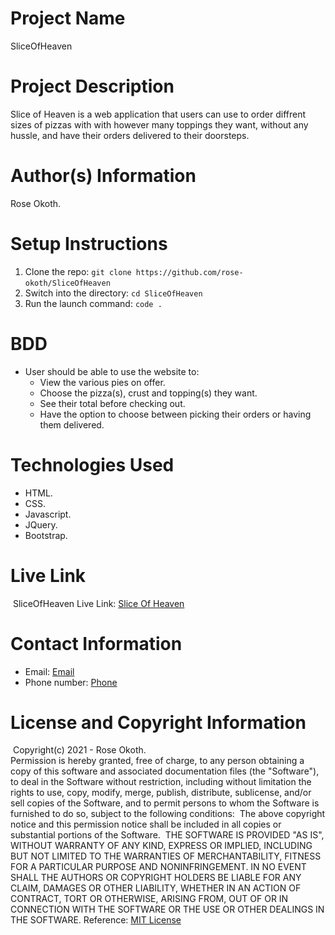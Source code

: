 # Project Name

SliceOfHeaven
​
# Project Description

Slice of Heaven is a web application that users can use to order diffrent sizes of pizzas with with however many toppings they want, without any hussle, and have their orders delivered to their doorsteps.
​
# Author(s) Information

Rose Okoth.
​
# Setup Instructions
1. Clone the repo:
    `git clone https://github.com/rose-okoth/SliceOfHeaven`
​
1. Switch into the directory:
    `cd SliceOfHeaven`
​
1. Run the launch command:
    `code .`
​
# BDD
* User should be able to use the website to:
    - View the various pies on offer.
    - Choose the pizza(s), crust and topping(s) they want.
    - See their total before checking out.
    - Have the option to choose between picking their orders or having them delivered.

# Technologies Used
* HTML.
* CSS.
* Javascript.
* JQuery.
* Bootstrap.
​
# Live Link
​
SliceOfHeaven Live Link: [Slice Of Heaven](https://rose-okoth.github.io/SliceOfHeaven/)
​
# Contact Information

* Email: [Email](mailto:okoth.rose0@gmail.com)
* Phone number: [Phone](tel:+254712476547)
​
# License and Copyright Information
​
Copyright(c) 2021 - Rose Okoth.  
​
Permission is hereby granted, free of charge, to any person obtaining a copy of this software and associated documentation files (the "Software"), to deal in the Software without restriction, including without limitation the rights to use, copy, modify, merge, publish, distribute, sublicense, and/or sell copies of the Software, and to permit persons to whom the Software is furnished to do so, subject to the following conditions:
​
The above copyright notice and this permission notice shall be included in all copies or substantial portions of the Software.
​
THE SOFTWARE IS PROVIDED "AS IS", WITHOUT WARRANTY OF ANY KIND, EXPRESS OR IMPLIED, INCLUDING BUT NOT LIMITED TO THE WARRANTIES OF MERCHANTABILITY, FITNESS FOR A PARTICULAR PURPOSE AND NONINFRINGEMENT. IN NO EVENT SHALL THE AUTHORS OR COPYRIGHT HOLDERS BE LIABLE FOR ANY CLAIM, DAMAGES OR OTHER LIABILITY, WHETHER IN AN ACTION OF CONTRACT, TORT OR OTHERWISE, ARISING FROM, OUT OF OR IN CONNECTION WITH THE SOFTWARE OR THE USE OR OTHER DEALINGS IN THE SOFTWARE.
​
Reference: [MIT License](https://opensource.org/licenses/MIT)
